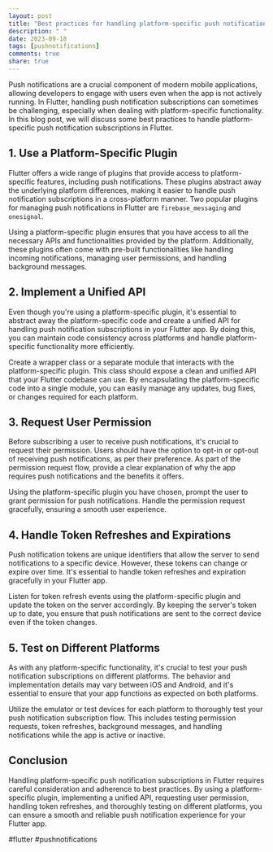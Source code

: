 ```yaml
---
layout: post
title: "Best practices for handling platform-specific push notification subscriptions in Flutter."
description: " "
date: 2023-09-18
tags: [pushnotifications]
comments: true
share: true
---
```


Push notifications are a crucial component of modern mobile applications, allowing developers to engage with users even when the app is not actively running. In Flutter, handling push notification subscriptions can sometimes be challenging, especially when dealing with platform-specific functionality. In this blog post, we will discuss some best practices to handle platform-specific push notification subscriptions in Flutter.

## 1. Use a Platform-Specific Plugin

Flutter offers a wide range of plugins that provide access to platform-specific features, including push notifications. These plugins abstract away the underlying platform differences, making it easier to handle push notification subscriptions in a cross-platform manner. Two popular plugins for managing push notifications in Flutter are `firebase_messaging` and `onesignal`.

Using a platform-specific plugin ensures that you have access to all the necessary APIs and functionalities provided by the platform. Additionally, these plugins often come with pre-built functionalities like handling incoming notifications, managing user permissions, and handling background messages.

## 2. Implement a Unified API

Even though you're using a platform-specific plugin, it's essential to abstract away the platform-specific code and create a unified API for handling push notification subscriptions in your Flutter app. By doing this, you can maintain code consistency across platforms and handle platform-specific functionality more efficiently.

Create a wrapper class or a separate module that interacts with the platform-specific plugin. This class should expose a clean and unified API that your Flutter codebase can use. By encapsulating the platform-specific code into a single module, you can easily manage any updates, bug fixes, or changes required for each platform.

## 3. Request User Permission

Before subscribing a user to receive push notifications, it's crucial to request their permission. Users should have the option to opt-in or opt-out of receiving push notifications, as per their preference. As part of the permission request flow, provide a clear explanation of why the app requires push notifications and the benefits it offers.

Using the platform-specific plugin you have chosen, prompt the user to grant permission for push notifications. Handle the permission request gracefully, ensuring a smooth user experience.

## 4. Handle Token Refreshes and Expirations

Push notification tokens are unique identifiers that allow the server to send notifications to a specific device. However, these tokens can change or expire over time. It's essential to handle token refreshes and expiration gracefully in your Flutter app.

Listen for token refresh events using the platform-specific plugin and update the token on the server accordingly. By keeping the server's token up to date, you ensure that push notifications are sent to the correct device even if the token changes.

## 5. Test on Different Platforms

As with any platform-specific functionality, it's crucial to test your push notification subscriptions on different platforms. The behavior and implementation details may vary between iOS and Android, and it's essential to ensure that your app functions as expected on both platforms.

Utilize the emulator or test devices for each platform to thoroughly test your push notification subscription flow. This includes testing permission requests, token refreshes, background messages, and handling notifications while the app is active or inactive.

## Conclusion

Handling platform-specific push notification subscriptions in Flutter requires careful consideration and adherence to best practices. By using a platform-specific plugin, implementing a unified API, requesting user permission, handling token refreshes, and thoroughly testing on different platforms, you can ensure a smooth and reliable push notification experience for your Flutter app.

#flutter #pushnotifications